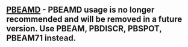 ## [PBEAMD](https://help.hexagonmi.com/bundle/MSC_Nastran_2022.4/page/Nastran_Combined_Book/qrg/bulkp/TOC.PBEAMD.xhtml) - PBEAMD usage is no longer recommended and will be removed in a future version. Use PBEAM, PBDISCR, PBSPOT, PBEAM71 instead.

